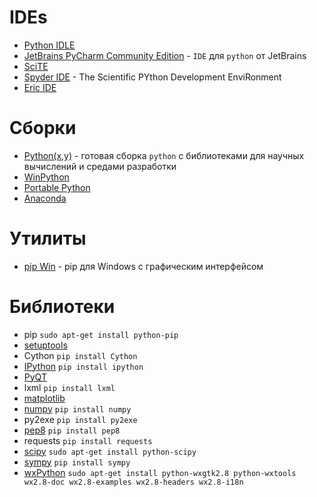 # IDEs
- [Python IDLE](https://www.python.org/downloads/)
- [JetBrains PyCharm Community Edition](http://www.jetbrains.com/pycharm/) - `IDE` для `python` от JetBrains
- [SciTE](http://www.scintilla.org/SciTE.html)
- [Spyder IDE](https://github.com/spyder-ide) - The Scientific PYthon Development EnviRonment
- [Eric IDE](http://eric-ide.python-projects.org/)

# Сборки
- [Python(x,y)](https://code.google.com/p/pythonxy/) - готовая сборка `python` с библиотеками для научных вычислений и средами разработки
- [WinPython](https://sourceforge.net/projects/winpython/?source=directory)
- [Portable Python](http://portablepython.com/)
- [Anaconda](https://store.continuum.io/cshop/anaconda/)

# Утилиты
- [pip Win](https://sites.google.com/site/pydatalog/python/pip-for-windows) - pip для Windows с графическим интерфейсом


# Библиотеки
- pip ``` sudo apt-get install python-pip ```
- [setuptools](https://pypi.python.org/pypi/setuptools)
- Cython ``` pip install Cython ```
- [IPython](http://ipython.org/) ``` pip install ipython ```
- [PyQT](https://sourceforge.net/projects/pyqt/)
- lxml ``` pip install lxml ```
- [matplotlib](https://sourceforge.net/projects/matplotlib/)
- [numpy](https://sourceforge.net/projects/numpy) ``` pip install numpy ```
- py2exe ``` pip install py2exe ```
- [pep8](https://pypi.python.org/pypi/pep8/1.6.2)  ``` pip install pep8 ```
- requests  ``` pip install requests ```
- [scipy](https://sourceforge.net/projects/scipy/) ``` sudo apt-get install python-scipy ```
- [sympy](http://www.sympy.org/en/download.html) ``` pip install sympy ```
- [wxPython](http://www.wxpython.org/) ``` sudo apt-get install python-wxgtk2.8 python-wxtools wx2.8-doc wx2.8-examples wx2.8-headers wx2.8-i18n ```
